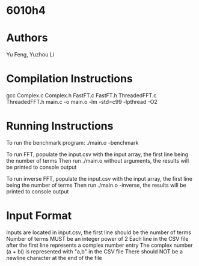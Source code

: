 # 6010h4

# Authors

Yu Feng, Yuzhou Li

# Compilation Instructions

gcc Complex.c Complex.h FastFT.c FastFT.h ThreadedFFT.c ThreadedFFT.h main.c -o main.o -lm -std=c99 -lpthread -O2

# Running Instructions

To run the benchmark program:
./main.o -benchmark

To run FFT, populate the input.csv with the input array, the first line being the number of terms
Then run ./main.o without arguments, the results will be printed to console output

To run inverse FFT, populate the input.csv with the input array, the first line being the number of terms
Then run ./main.o -inverse, the results will be printed to console output

# Input Format

Inputs are located in input.csv, the first line should be the number of terms
Number of terms MUST be an integer power of 2
Each line in the CSV file after the first line represents a complex number entry
The complex number (a + bi) is represented with "a,b" in the CSV file
There should NOT be a newline character at the end of the file
